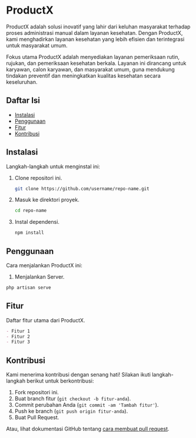 # ProductX

ProductX adalah solusi inovatif yang lahir dari keluhan masyarakat terhadap proses administrasi manual dalam layanan kesehatan. Dengan ProductX, kami menghadirkan layanan kesehatan yang lebih efisien dan terintegrasi untuk masyarakat umum.

Fokus utama ProductX adalah menyediakan layanan pemeriksaan rutin, rujukan, dan pemeriksaan kesehatan berkala. Layanan ini dirancang untuk karyawan, calon karyawan, dan masyarakat umum, guna mendukung tindakan preventif dan meningkatkan kualitas kesehatan secara keseluruhan.

## Daftar Isi
- [Instalasi](#instalasi)
- [Penggunaan](#penggunaan)
- [Fitur](#fitur)
- [Kontribusi](#kontribusi)

## Instalasi
Langkah-langkah untuk menginstal <ProductX> ini:

1. Clone repositori ini.
    ```bash
    git clone https://github.com/username/repo-name.git
    ```
2. Masuk ke direktori proyek.
    ```bash
    cd repo-name
    ```
3. Instal dependensi.
    ```bash
    npm install
    ```
## Penggunaan
Cara menjalankan ProductX ini:

1. Menjalankan Server.
```bash
php artisan serve
```

## Fitur
Daftar fitur utama dari ProductX.

```markdown
- Fitur 1
- Fitur 2
- Fitur 3
```

## Kontribusi
Kami menerima kontribusi dengan senang hati! Silakan ikuti langkah-langkah berikut untuk berkontribusi:

1. Fork repositori ini.
2. Buat branch fitur (`git checkout -b fitur-anda`).
3. Commit perubahan Anda (`git commit -am 'Tambah fitur'`).
4. Push ke branch (`git push origin fitur-anda`).
5. Buat Pull Request.

Atau, lihat dokumentasi GitHub tentang [cara membuat pull request](https://help.github.com/en/github/collaborating-with-issues-and-pull-requests/creating-a-pull-request).





